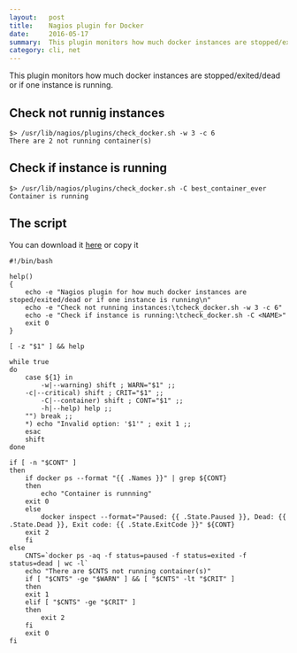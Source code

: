 ```yaml
---
layout:   post
title:    Nagios plugin for Docker
date:     2016-05-17
summary:  This plugin monitors how much docker instances are stopped/exited/dead or if one instance is running.
category: cli, net
---
```


This plugin monitors how much docker instances are stopped/exited/dead or if one instance is running.

## Check not runnig instances

```
$> /usr/lib/nagios/plugins/check_docker.sh -w 3 -c 6
There are 2 not running container(s)
```

## Check if instance is running

```
$> /usr/lib/nagios/plugins/check_docker.sh -C best_container_ever
Container is running
```

## The script

You can download it [here](https://git.io/vrWKi) or copy it

```
#!/bin/bash

help()
{
    echo -e "Nagios plugin for how much docker instances are stoped/exited/dead or if one instance is running\n"
    echo -e "Check not running instances:\tcheck_docker.sh -w 3 -c 6"
    echo -e "Check if instance is running:\tcheck_docker.sh -C <NAME>"
    exit 0
}

[ -z "$1" ] && help

while true
do
    case ${1} in
        -w|--warning) shift ; WARN="$1" ;;
	-c|--critical) shift ; CRIT="$1" ;;
        -C|--container) shift ; CONT="$1" ;;
        -h|--help) help ;;
	"") break ;;
	*) echo "Invalid option: '$1'" ; exit 1 ;;
    esac
    shift
done

if [ -n "$CONT" ]
then
    if docker ps --format "{{ .Names }}" | grep ${CONT}
    then
        echo "Container is runnning"
	exit 0
    else
        docker inspect --format="Paused: {{ .State.Paused }}, Dead: {{ .State.Dead }}, Exit code: {{ .State.ExitCode }}" ${CONT}
	exit 2
    fi
else
    CNTS=`docker ps -aq -f status=paused -f status=exited -f status=dead | wc -l`
    echo "There are $CNTS not running container(s)"
    if [ "$CNTS" -ge "$WARN" ] && [ "$CNTS" -lt "$CRIT" ]
    then
	exit 1
    elif [ "$CNTS" -ge "$CRIT" ]
    then
        exit 2
    fi
    exit 0
fi
```
